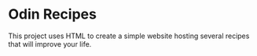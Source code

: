 # Odin Recipes

This project uses HTML to create a simple website hosting several recipes that will improve your life. 